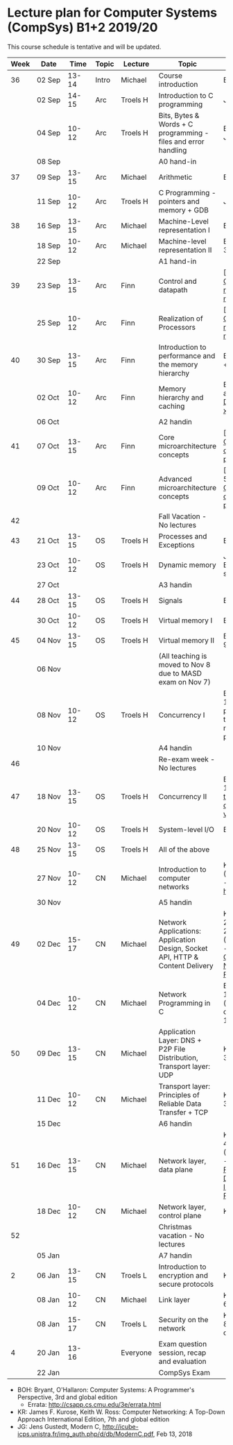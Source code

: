 # Lecture plan for Computer Systems (CompSys) B1+2 2019/20

This course schedule is tentative and will be updated.

| Week | Date        | &nbsp;Time&nbsp; | Topic | Lecture  | Topic                                                                         | Material                                                                                                                                                           |
| ---- | ----        | ----             | ----- | -------  | ------                                                                        | ------                                                                                                                                                             |
| 36   | 02 Sep      | 13-14            | Intro | Michael  | Course introduction                                                           | BOH 1                                                                                                                                                              |
|      | 02 Sep      | 14-15            | Arc   | Troels H | Introduction to C programming                                                 | JG 1-3                                                                                                                                                             |
|      | 04 Sep      | 10-12            | Arc   | Troels H | Bits, Bytes & Words + C programming - files and error handling                | BOH 2.1-2.2, JG 4-7                                                                                                                                                |
|      | 08 Sep      |                  |       |          | A0 hand-in                                                                    |                                                                                                                                                                    |
| 37   | 09 Sep      | 13-15            | Arc   | Michael  | Arithmetic                                                                    | BOH 2.3-2.4                                                                                                                                                        |
|      | 11 Sep      | 10-12            | Arc   | Troels H | C Programming - pointers and memory + GDB                                     | JG 8-9                                                                                                                                                             |
| 38   | 16 Sep      | 13-15            | Arc   | Michael  | Machine-Level representation I                                                | BOH 3.1-3.6                                                                                                                                                        |
|      | 18 Sep      | 10-12            | Arc   | Michael  | Machine-level representation II                                               | BOH 3.6-3.10                                                                                                                                                       |
|      | 22 Sep      |                  |       |          | A1 hand-in                                                                    |                                                                                                                                                                    |
| 39   | 23 Sep      | 13-15            | Arc   | Finn     | Control and datapath                                                          | [Slides] and [Online reading material](https://github.com/kirkedal/compSys-e2019-pub/blob/master/material/190923_single_cycle_prime/readingMaterial.md)                                                                                                                              |
|      | 25 Sep      | 10-12            | Arc   | Finn     | Realization of Processors                                                     | [Slides] and [Online reading material](https://github.com/kirkedal/compSys-e2019-pub/blob/master/material/190923_single_cycle_prime/readingMaterial.md)                                                                                                                              |
| 40   | 30 Sep      | 13-15            | Arc   | Finn     | Introduction to performance and the memory hierarchy                          | BOH 5.1-5.2 + 6.1-6.3                                                                                                                                              |
|      | 02 Oct      | 10-12            | Arc   | Finn     | Memory hierarchy and caching                                                  | BOH 6.4-6.6 and [Description of x86prime](https://github.com/kirkedal/compSys-e2019-pub/blob/master/x86prime.md)                                                   |
|      | 06 Oct      |                  |       |          | A2 handin                                                                     |                                                                                                                                                                    |
| 41   | 07 Oct      | 13-15            | Arc   | Finn     | Core microarchitecture concepts                                               | [Slides] and [Online note on execution plots](https://x86prime.github.io/afviklingsplot/)                                                                                                                              |
|      | 09 Oct      | 10-12            | Arc   | Finn     | Advanced microarchitecture concepts                                           | [Slides, BOH 5.7] and [Online note on execution plots](https://x86prime.github.io/afviklingsplot/)                                                                                                                                                 |
| 42   |             |                  |       |          | Fall Vacation - No lectures                                                   |                                                                                                                                                                    |
| 43   | 21 Oct      | 13-15            | OS    | Troels H | Processes and Exceptions                                                      | BOH 8-1-8.4                                                                                                                                                        |
|      | 23 Oct      | 10-12            | OS    | Troels H | Dynamic memory                                                                | JG 12-13, BOH 8.5 (just skim)                                                                                                                                      |
|      | 27 Oct      |                  |       |          | A3 handin                                                                     |                                                                                                                                                                    |
| 44   | 28 Oct      | 13-15            | OS    | Troels H | Signals                                                                       | BOH 8.5-8.7                                                                                                                                                        |
|      | 30 Oct      | 10-12            | OS    | Troels H | Virtual memory I                                                              | BOH 9.1-9.6                                                                                                                                                        |
| 45   | 04 Nov      | 13-15            | OS    | Troels H | Virtual memory II                                                             | BOH 9.7-9.12                                                                                                                                                       |
|      | 06 Nov      |                  |       |          | (All teaching is moved to Nov 8 due to MASD exam on Nov 7)                    |                                                                                                                                                                    |
|      | 08 Nov      | 10-12            | OS    | Troels H | Concurrency I                                                                 | BOH 12.1-12.5 (skim past the parts that refer to network programming)                                                                                              |
|      | 10 Nov      |                  |       |          | A4 handin                                                                     |                                                                                                                                                                    |
| 46   |             |                  |       |          | Re-exam week - No lectures                                                    |                                                                                                                                                                    |
| 47   | 18 Nov      | 13-15            | OS    | Troels H | Concurrency II                                                                | BOH 12.6-12.7 and [this text on condition variables](http://pages.cs.wisc.edu/~remzi/OSTEP/threads-cv.pdf)                                                         |
|      | 20 Nov      | 10-12            | OS    | Troels H | System-level I/O                                                              | BOH 10                                                                                                                                                             |
| 48   | 25 Nov      | 13-15            | OS    | Troels H | All of the above                                                              |                                                                                                                                                                    |
|      | 27 Nov      | 10-12            | CN    | Michael  | Introduction to computer networks                                             | KR 1.1 - 1.6 (Optional read - [Internet history](https://www.internetsociety.org/internet/history-internet/brief-history-internet/))                               |
|      | 30&nbsp;Nov |                  |       |          | A5 handin                                                                     |                                                                                                                                                                    |
| 49   | 02 Dec      | 15-17            | CN    | Michael  | Network Applications: Application Design, Socket API, HTTP & Content Delivery | KR 2.1, 2.2, 2.3.1, 2.3.2, 2.6.1 - 2.6.3 (Optional read - [Beej's Guide to Network Programming](http://beej.us/guide/bgnet/))                                      |
|      | 04 Dec      | 10-12            | CN    | Michael  | Network Programming in C                                                      | BOH 11.1 - 11.4, 11.6 (skim and see code), 12.1 - 12.3, 12.5.5                                                                                                     |
| 50   | 09 Dec      | 13-15            | CN    | Michael  | Application Layer: DNS + P2P File Distribution, Transport layer: UDP          | KR 2.4, 2.5, 3.1 - 3.3                                                                                                                                             |
|      | 11 Dec      | 10-12            | CN    | Michael  | Transport layer: Principles of Reliable Data Transfer + TCP                   | KR 3.4 - 3.7.1                                                                                                                                                     |
|      | 15 Dec      |                  |       |          | A6 handin                                                                     |                                                                                                                                                                    |
| 51   | 16 Dec      | 13-15            | CN    | Michael  | Network layer, data plane                                                     | KR 4.1 - 4.2.4, 4.3 (Optional read - [Design Philosophy of DARPA Internet Protocols](http://www.cs.princeton.edu/courses/archive/spr14/cos461/papers/clark88.pdf)) |
|      | 18 Dec      | 10-12            | CN    | Michael  | Network layer, control plane                                                  | KR 5.1 - 5.3                                                                                                                                                       |
| 52   |             |                  |       |          | Christmas vacation - No lectures                                              |                                                                                                                                                                    |
|      | 05 Jan      |                  |       |          | A7 handin                                                                     |                                                                                                                                                                    |
| 2    | 06 Jan      | 13-15            | CN    | Troels L | Introduction to encryption and secure protocols                               | KR 8.1 - 8.4                                                                                                                                                       |
|      | 08 Jan      | 10-12            | CN    | Michael  | Link layer                                                                    | KR 6.1 - 6.4.3                                                                                                                                                     |
|      | 08 Jan      | 15-17            | CN    | Troels L | Security on the network                                                       | KR 8.5 - 8.6, 8.9 (8.9 only cursorily)                                                                                                                             |
| 4    | 20 Jan      | 13-16            |       | Everyone | Exam question session, recap and evaluation                                   |                                                                                                                                                                    |
|      | 22 Jan      |                  |       |          | CompSys Exam                                                                  |                                                                                                                                                                    |


 - BOH: Bryant, O'Hallaron: Computer Systems: A Programmer's Perspective, 3rd and global edition
   - Errata: http://csapp.cs.cmu.edu/3e/errata.html
 - KR: James F. Kurose, Keith W. Ross: Computer Networking: A Top-Down Approach International Edition, 7th and global edition
 - JG: Jens Gustedt, Modern C, http://icube-icps.unistra.fr/img_auth.php/d/db/ModernC.pdf, Feb 13, 2018

